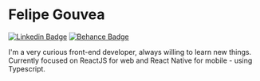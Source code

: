 # Felipe Gouvea
[![Linkedin Badge](https://img.shields.io/badge/-Felipe%20Gouvea-blue?style=flat-square&labelColor=blue&logo=linkedin&logoColor=white&link=https://linkedin.com/in/fgouvea10)](https://linkedin.com/in/fgouvea10) 
[![Behance Badge](https://img.shields.io/badge/-gouvea-blue?style=flat-square&labelColor=blue&logo=behance&logoColor=white&link=https://behance.net/gouvea)](https://linkedin.com/in/fgouvea10)

I'm a very curious front-end developer, always willing to learn new things. Currently focused on ReactJS for web and React Native for mobile - using Typescript.
